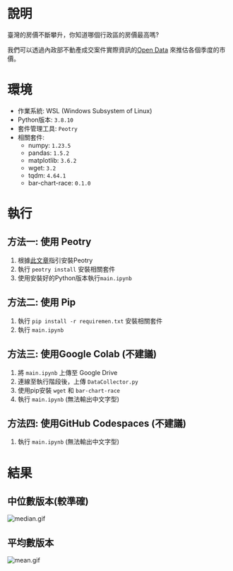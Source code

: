 # 說明
臺灣的房價不斷攀升，你知道哪個行政區的房價最高嗎?

我們可以透過內政部不動產成交案件實際資訊的[Open Data](https://plvr.land.moi.gov.tw/DownloadOpenData) 來推估各個季度的市價。


# 環境
- 作業系統: WSL (Windows Subsystem of Linux)
- Python版本: `3.8.10`
- 套件管理工具: `Peotry`
- 相關套件:
    - numpy: `1.23.5`
    - pandas: `1.5.2`
    - matplotlib: `3.6.2`
    - wget: `3.2`
    - tqdm: `4.64.1`
    - bar-chart-race: `0.1.0`

# 執行

## 方法一: 使用 Peotry

1. 根據[此文章](https://blog.kyomind.tw/python-poetry/#%E5%AE%89%E8%A3%9D-Poetry)指引安裝Peotry
1. 執行 `peotry install` 安裝相關套件
1. 使用安裝好的Python版本執行`main.ipynb`

## 方法二: 使用 Pip
1. 執行 `pip install -r requiremen.txt` 安裝相關套件
1. 執行 `main.ipynb`

## 方法三: 使用Google Colab (不建議)
1. 將 `main.ipynb` 上傳至 Google Drive
1. 連線至執行階段後，上傳 `DataCollector.py` 
1. 使用pip安裝 `wget` 和 `bar-chart-race`
1. 執行 `main.ipynb` (無法輸出中文字型)

## 方法四: 使用GitHub Codespaces (不建議)
1. 執行 `main.ipynb` (無法輸出中文字型)

# 結果
## 中位數版本(較準確)
![median.gif](./output/median.gif "median.gif")
## 平均數版本
![mean.gif](./output/mean.gif "mean.gif")
